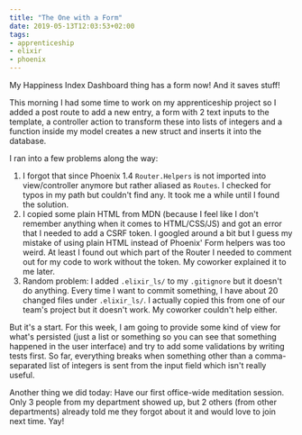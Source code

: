 ```yaml
---
title: "The One with a Form"
date: 2019-05-13T12:03:53+02:00
tags: 
- apprenticeship
- elixir
- phoenix
---
```


My Happiness Index Dashboard thing has a form now! And it saves stuff! 

This morning I had some time to work on my apprenticeship project so I added a post route to add a new entry, a form with 2 text inputs to the template, a controller action to transform these into lists of integers and a function inside my model creates a new struct and inserts it into the database. 

I ran into a few problems along the way: 

1. I forgot that since Phoenix 1.4 `Router.Helpers` is not imported into view/controller anymore but rather aliased as `Routes`. I checked for typos in my path but couldn't find any. It took me a while until I found the solution. 
2. I copied some plain HTML from MDN (because I feel like I don't remember anything when it comes to HTML/CSS/JS) and got an error that I needed to add a CSRF token. I googled around a bit but I guess my mistake of using plain HTML instead of Phoenix' Form helpers was too weird. At least I found out which part of the Router I needed to comment out for my code to work without the token. My coworker explained it to me later. 
3. Random problem: I added `.elixir_ls/` to my `.gitignore` but it doesn't do anything. Every time I want to commit something, I have about 20 changed files under `.elixir_ls/`. I actually copied this from one of our team's project but it doesn't work. My coworker couldn't help either. 

But it's a start. For this week, I am going to provide some kind of view for what's persisted (just a list or something so you can see that something happened in the user interface) and try to add some validations by writing tests first. So far, everything breaks when something other than a comma-separated list of integers is sent from the input field which isn't really useful. 

Another thing we did today: Have our first office-wide meditation session. Only 3 people from my department showed up, but 2 others (from other departments) already told me they forgot about it and would love to join next time. Yay!